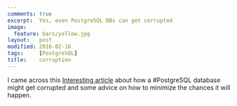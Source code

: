 ```yaml
---
comments: true
excerpt:  Yes, even PostgreSQL DBs can get corrupted
image:
  feature: bars/yellow.jpg
layout:   post
modified: 2016-02-16
tags:     [PostgreSQL]
title:    corruption
---
```


I came across this [Interesting article](http://bit.ly/GV3CuQ) about how a #PostgreSQL database might get
corrupted and some advice on how to minimize the chances it will happen.
